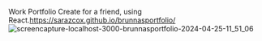 Work Portfolio Create for a friend, using React.https://sarazcox.github.io/brunnasportfolio/
![screencapture-localhost-3000-brunnasportfolio-2024-04-25-11_51_06](https://github.com/sarazcox/brunnasportfolio/assets/94139313/2ee04dc9-23b6-467e-bf35-93063491b1b9)
